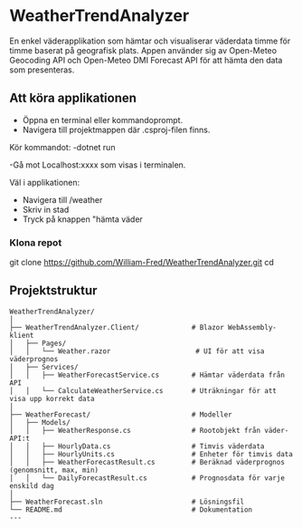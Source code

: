 # WeatherTrendAnalyzer
En enkel väderapplikation som hämtar och visualiserar väderdata timme för timme baserat på geografisk plats. Appen använder sig av Open-Meteo Geocoding API och Open-Meteo DMI Forecast API för att hämta den data som presenteras.

## Att köra applikationen
- Öppna en terminal eller kommandoprompt.
- Navigera till projektmappen där .csproj-filen finns.

Kör kommandot:
-dotnet run 

-Gå mot Localhost:xxxx som visas i terminalen. 

Väl i applikationen:
- Navigera till /weather
- Skriv in stad
- Tryck på knappen "hämta väder
  
### Klona repot

git clone https://github.com/William-Fred/WeatherTrendAnalyzer.git
cd 

## Projektstruktur

```plaintext
WeatherTrendAnalyzer/
│
├── WeatherTrendAnalyzer.Client/             # Blazor WebAssembly-klient
│   ├── Pages/
│   │   └── Weather.razor                     # UI för att visa väderprognos
│   ├── Services/
│   │   ├── WeatherForecastService.cs        # Hämtar väderdata från API
│   │   └── CalculateWeatherService.cs       # Uträkningar för att visa upp korrekt data
│
├── WeatherForecast/                         # Modeller
│   ├── Models/
│   │   ├── WeatherResponse.cs               # Rootobjekt från väder-API:t
│   │   ├── HourlyData.cs                    # Timvis väderdata
│   │   ├── HourlyUnits.cs                   # Enheter för timvis data
│   │   ├── WeatherForecastResult.cs         # Beräknad väderprognos (genomsnitt, max, min)
│   │   └── DailyForecastResult.cs           # Prognosdata för varje enskild dag
│
├── WeatherForecast.sln                      # Lösningsfil
└── README.md                                # Dokumentation
---

